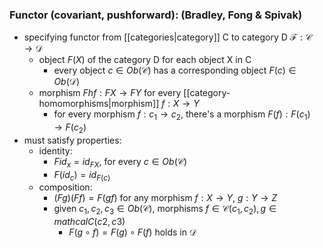 ### Functor (covariant, pushforward): (Bradley, Fong & Spivak)
- specifying functor from [[categories|category]] C to category D $\mathcal{F}: \mathcal{C}\rightarrow \mathcal{D}$
    - object $F(X)$ of the category D for each object X in C
        - every object $c \in Ob(\mathcal{C})$ has a corresponding object $F(c) \in Ob(\mathcal{D})$
    - morphism $Fhf:FX \rightarrow FY$ for every [[category-homomorphisms|morphism]] $f:X\rightarrow Y$
        - for every morphism $f: c_1 \rightarrow c_2$, there's a morphism $F(f): F(c_1) \rightarrow F(c_2)$
- must satisfy properties:
  - identity: 
      - $F id_x = id_{FX}$, for every $c\in Ob(\mathcal{C})$
      - $F(id_c) = id_{F(c)}$
  - composition: 
      - $(Fg)(Ff) = F(gf)$ for any morphism $f: X\rightarrow Y$, $g: Y\rightarrow Z$
      - given $c_1, c_2, c_3 \in Ob(\mathcal{C})$, morphisms $f \in \mathcal{C}(c_1, c_2), g \in mathcal{C}(c2, c3)$
          - $F(g\circ f) = F(g) \circ F(f)$ holds in $\mathcal{D}$
            